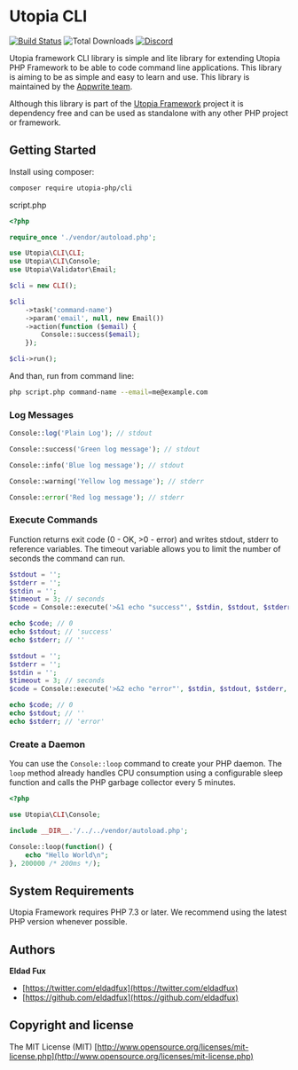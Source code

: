 # Utopia CLI

[![Build Status](https://travis-ci.org/utopia-php/cli.svg?branch=master)](https://travis-ci.com/utopia-php/cli)
![Total Downloads](https://img.shields.io/packagist/dt/utopia-php/cli.svg)
[![Discord](https://badgen.net/badge/discord/chat/green)](https://appwrite.io/discord)

Utopia framework CLI library is simple and lite library for extending Utopia PHP Framework to be able to code command line applications. This library is aiming to be as simple and easy to learn and use. This library is maintained by the [Appwrite team](https://appwrite.io).

Although this library is part of the [Utopia Framework](https://github.com/utopia-php/framework) project it is dependency free and can be used as standalone with any other PHP project or framework.

## Getting Started

Install using composer:
```bash
composer require utopia-php/cli
```

script.php
```php
<?php

require_once './vendor/autoload.php';

use Utopia\CLI\CLI;
use Utopia\CLI\Console;
use Utopia\Validator\Email;

$cli = new CLI();

$cli
    ->task('command-name')
    ->param('email', null, new Email())
    ->action(function ($email) {
        Console::success($email);
    });

$cli->run();

```

And than, run from command line:

```bash
php script.php command-name --email=me@example.com
```

### Log Messages

```php
Console::log('Plain Log'); // stdout
```

```php
Console::success('Green log message'); // stdout
```

```php
Console::info('Blue log message'); // stdout
```

```php
Console::warning('Yellow log message'); // stderr
```

```php
Console::error('Red log message'); // stderr
```

### Execute Commands

Function returns exit code (0 - OK, >0 - error) and writes stdout, stderr to reference variables. The timeout variable allows you to limit the number of seconds the command can run.



```php
$stdout = '';
$stderr = '';
$stdin = '';
$timeout = 3; // seconds
$code = Console::execute('>&1 echo "success"', $stdin, $stdout, $stderr, $timeout);

echo $code; // 0
echo $stdout; // 'success'
echo $stderr; // ''
```

```php
$stdout = '';
$stderr = '';
$stdin = '';
$timeout = 3; // seconds
$code = Console::execute('>&2 echo "error"', $stdin, $stdout, $stderr, $timeout);

echo $code; // 0
echo $stdout; // ''
echo $stderr; // 'error'
```

### Create a Daemon

You can use the `Console::loop` command to create your PHP daemon. The `loop` method already handles CPU consumption using a configurable sleep function and calls the PHP garbage collector every 5 minutes.

```php
<?php

use Utopia\CLI\Console;

include __DIR__.'/../../vendor/autoload.php';

Console::loop(function() {
    echo "Hello World\n";
}, 200000 /* 200ms */);
```

## System Requirements

Utopia Framework requires PHP 7.3 or later. We recommend using the latest PHP version whenever possible.

## Authors

**Eldad Fux**

+ [https://twitter.com/eldadfux](https://twitter.com/eldadfux)
+ [https://github.com/eldadfux](https://github.com/eldadfux)

## Copyright and license

The MIT License (MIT) [http://www.opensource.org/licenses/mit-license.php](http://www.opensource.org/licenses/mit-license.php)
